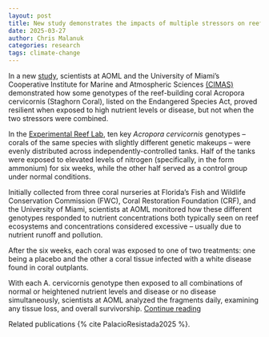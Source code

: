 ```yaml
---
layout: post
title: New study demonstrates the impacts of multiple stressors on reef-building corals
date: 2025-03-27
author: Chris Malanuk
categories: research
tags: climate-change
---
```


In a new [study](https://journals.plos.org/plosone/article?id=10.1371/journal.pone.0320378), scientists at AOML and the University of Miami’s Cooperative Institute for Marine and Atmospheric Sciences [(CIMAS)](https://cimas.earth.miami.edu/) demonstrated how some genotypes of the reef-building coral Acropora cervicornis (Staghorn Coral), listed on the Endangered Species Act, proved resilient when exposed to high nutrient levels or disease, but not when the two stressors were combined. 

In the [Experimental Reef Lab](https://www.aoml.noaa.gov/experimental-reef-lab/), ten key *Acropora cervicornis* genotypes – corals of the same species with slightly different genetic makeups – were evenly distributed across independently-controlled tanks. Half of the tanks were exposed to elevated levels of nitrogen (specifically, in the form ammonium) for six weeks, while the other half served as a control group under normal conditions.

Initially collected from three coral nurseries at Florida’s Fish and Wildlife Conservation Commission  (FWC), Coral Restoration Foundation (CRF), and the University of Miami, scientists at AOML monitored how these different genotypes responded to nutrient concentrations both typically seen on reef ecosystems and concentrations considered excessive – usually due to nutrient runoff and pollution. 

After the six weeks, each coral was exposed to one of two treatments: one being a placebo and the other a coral tissue infected with a white disease found in coral outplants. 

With each A. cervicornis genotype then exposed to all combinations of normal or heightened nutrient levels and disease or no disease simultaneously, scientists at AOML analyzed the fragments daily, examining any tissue loss, and overall survivorship.
[Continue reading](https://www.aoml.noaa.gov/new-study-demonstrates-the-impacts-of-multiple-stressors-on-reef-building-corals/)

Related publications {% cite PalacioResistada2025 %}.


